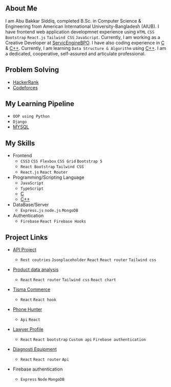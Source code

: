 ## About Me  

I am Abu Bakkar Siddiq, completed B.Sc. in Computer Science & Engineering from American International University-Bangladesh (AIUB). I have frontend web application developmnet experience using `HTML` `CSS` `Bootstrap` `React.js` `Tailwind CSS` `JavaScript`. Currently, I am working as a Creative Developer at [ServicEngineBPO](https://sebpo.com/). I have also coding experience in [C](https://github.com/ab-siddiq/phitron) & [C++](https://github.com/ab-siddiq/CPP-Programming). Currently, I am learning `Data Structure & Algorithm` using [C++](https://github.com/ab-siddiq/CPP-Programming). I am a dedicated, cooperative, self-assured and articulate professional.
## Problem Solving
- [HackerRank](https://www.hackerrank.com/AbuBakkarSiddiq)
- [Codeforces](https://codeforces.com/profile/ab-siddiq)
## My Learning Pipeline
- `OOP using Python`
- `Django`
- <a href="https://github.com/ab-siddiq/my-sql" target="-blank">MYSQL</a>
## My Skills
- Frontend
  - `CSS3` `CSS Flexbox` `CSS Grid` `Bootstrap 5`
  - `React Bootstrap` `Tailwind CSS`
  - `React.js` `React Router`
- Programming/Scripting Language
  - `JavaScript`
  - `TypeScript`
  - [C](https://github.com/ab-siddiq/phitron)
  - [C++](https://github.com/ab-siddiq/CPP-Programming)
- DataBase/Server
  - `Express.js` `node.js` `MongoDB` 
- Authentication
  - `Firebase` `React Firebase Hooks`

## Project Links
- [API Project](https://react-router-with-tailwind.netlify.app/)
  - `Rest coutries` `Jsonplaceholder` `React` `React router` `Tailwind css`
- [Product data analysis](https://product-data-analysis.netlify.app/)
  - `React` `React router` `Tailwind css` `React chart`
 
- [Tisma Commerce](https://tisma-commerece.netlify.app/)
  - `React` `React hook`
 
- [Phone Hunter](https://phone-hunter.netlify.app/)
  - `Api` `React`
- [Lawyer Profile](https://react-lawyer-2919b.web.app/)
  - `React` `React bootstrap` `Custom api` `Firebase authentication`
 
- [Diagnosti Equipment](https://react-mongodb-diagnostic-equip.web.app/)
  - `React` `React router` `Api`
- Firebase authentication
  - `Express` `Node` `MongoDB`

<!--
**ab-siddiq/ab-siddiq** is a ✨ _special_ ✨ repository because its `README.md` (this file) appears on your GitHub profile.

Here are some ideas to get you started:

- 🔭 I’m currently working on ...
- 🌱 I’m currently learning ...
- 👯 I’m looking to collaborate on ...
- 🤔 I’m looking for help with ...
- 💬 Ask me about ...
- 📫 How to reach me: ...
- 😄 Pronouns: ...
- ⚡ Fun fact: ...
-->

